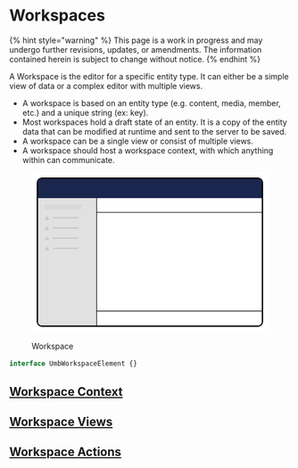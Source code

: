 # Workspaces

{% hint style="warning" %}
This page is a work in progress and may undergo further revisions, updates, or amendments. The information contained herein is subject to change without notice.
{% endhint %}

A Workspace is the editor for a specific entity type. It can either be a simple view of data or a complex editor with multiple views.

* A workspace is based on an entity type (e.g. content, media, member, etc.) and a unique string (ex: key).
* Most workspaces hold a draft state of an entity. It is a copy of the entity data that can be modified at runtime and sent to the server to be saved.
* A workspace can be a single view or consist of multiple views.
* A workspace should host a workspace context, with which anything within can communicate.

<figure><img src="../../.gitbook/assets/workspace.svg" alt=""><figcaption><p>Workspace</p></figcaption></figure>

```ts
interface UmbWorkspaceElement {}
```

## [Workspace Context](workspace-context.md)

## [Workspace Views](workspace-editor-views.md)

## [Workspace Actions](workspace-editor-actions.md)
